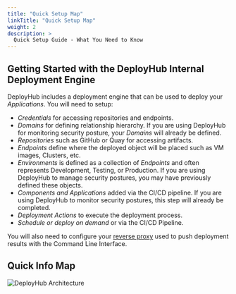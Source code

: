 ```yaml
---
title: "Quick Setup Map"
linkTitle: "Quick Setup Map"
weight: 2
description: >
  Quick Setup Guide - What You Need to Know
---
```



## Getting Started with the DeployHub Internal Deployment Engine

DeployHub includes a deployment engine that can be used to deploy your _Applications_. You will need to setup:

- _Credentials_ for accessing repositories and endpoints.
- _Domains_ for defining relationship hierarchy. If you are using DeployHub for monitoring security posture, your _Domains_ will already be defined.
- _Repositories_ such as GitHub or Quay for accessing artifacts.
- _Endpoints_ define where the deployed object will be placed such as VM images, Clusters, etc.
- _Environments_ is defined as a collection of _Endpoints_ and often represents Development, Testing, or Production. If you are using DeployHub to manage security postures, you may have previously defined these objects.  
- _Components and Applications_ added via the CI/CD pipeline. If you are using DeployHub to monitor security postures, this step will already be completed.
- _Deployment Actions_ to execute the deployment process.
- _Schedule or deploy on demand_ or via the CI/CD Pipeline. 

You will also need to configure your [reverse proxy](/userguide/advanced-features/deployments/0-saas-and-reverse-proxy/) used to push deployment results with the Command Line Interface.

## Quick Info Map

![DeployHub Architecture](/userguide/images/setuporder.png)

